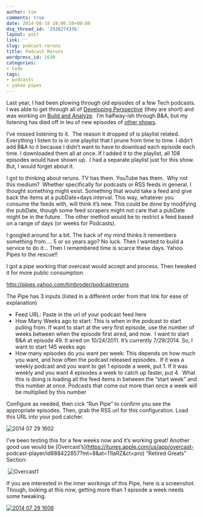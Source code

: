 ```yaml
---
author: tim
comments: true
date: 2014-08-18 18:06:58+00:00
dsq_thread_id: '2938274336'
layout: post
link: ''
slug: podcast-reruns
title: Podcast Reruns
wordpress_id: 1630
categories:
- Code
tags:
- podcasts
- yahoo pipes
---
```


Last year, I had been plowing through old episodes of a few Tech podcasts. I
was able to get through all of [Developing
Perspective](http://developingperspective.com/) (they are short) and was
working on [Build and Analyze](http://5by5.tv/buildanalyze).  I’m halfway-ish
through B&amp;A, but my listening has died off in leu of new episodes of
[other shows](http://timbroder.com/podcasts).

I’ve missed listening to it.  The reason it dropped of is playlist related.
Everything I listen to is in one playlist that I prune from time to time. I
didn’t add B&amp;A to it because I didn’t want to have to download each
episode each time. I downloaded them all at once. If I added it to the
playlist, all 108 episodes would have shown up.  I had a separate playlist
just for this show. But, I would forget about it.

I got to thinking about reruns. TV has them. YouTube has them.  Why not this
medium?  Whether specifically for podcasts or RSS feeds in general, I thought
something might exist. Something that would take a feed and give back the
items at a pubDate+days interval. This way, whatever you consume the feeds
with, will think it’s new. This could be done by modifying the pubDate, though
some feed scrapers might not care that a pubDate might be in the future.  The
other method would be to restrict a feed based on a range of days (or weeks
for Podcasts).

I googled around for a bit. The back of my mind thinks it remembers something
from…. 5 or so years ago? No luck. Then I wanted to build a service to do it…
Then I remembered time is scarce these days. Yahoo Pipes to the rescue!!

I got a pipe working that overcast would accept and process. Then tweaked it
for more public consumption.

<http://pipes.yahoo.com/timbroder/podcastreruns>

The Pipe has 3 inputs (listed in a different order from that link for ease of
explanation)

  * Feed URL: Paste in the url of your podcast feed here
  * How Many Weeks ago to start: This is when in the podcast to start pulling from. If want to start at the very first episode, use the number of weeks between when the episode first aired, and now.  I want to start B&amp;A at episode 49. It aired on 10/24/2011. It’s currently 7/29/2014. So, I want to start 145 weeks ago
  * How many episodes do you want per week: This depends on how much you want, and how often the podcast released episodes.  If it was a weekly podcast and you want to get 1 episode a week, put 1. If it was weekly and you want 4 episodes a week to catch up faster, put 4.  What this is doing is loading all the feed items in between the “start week” and this number at once. Podcasts that come out more than once a week will be multiplied by this number

Configure as needed, then cick “Run Pipe” to confirm you see the appropriate
episodes. Then, grab the RSS url for this configuration. Load this URL into
your pod catcher.

![2014 07 29 1602](http://timbroder.com/wp-content/uploads/2014/07/2014-07-29_16021.png)

I’ve been testing this for a few weeks now and it’s working great! Another
good use would be [Overcast’s](https://itunes.apple.com/us/app/overcast-
podcast-player/id888422857?mt=8&at=11laRZ&ct=pro) “Retired Greats” Section:

 ![Overcast1](http://timbroder.com/wp-content/uploads/2014/08/overcast1.jpg)

If you are interested in the inner workings of this Pipe, here is a
screenshot. Though, looking at this now, getting more than 1 episode a week
needs some tweaking.

[![2014 07 29 1606](http://timbroder.com/wp-content/uploads/2014/07/2014-07-29_16061.png)](http://timbroder.com/wp-content/uploads/2014/07/2014-07-29_16061.png)
